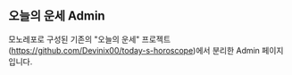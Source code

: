 ## 오늘의 운세 Admin

모노레포로 구성된 기존의 "오늘의 운세" 프로젝트(https://github.com/Devinix00/today-s-horoscope)에서 분리한 Admin 페이지입니다.
